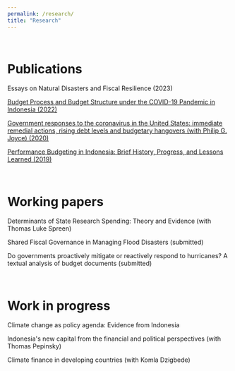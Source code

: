 ```yaml
---
permalink: /research/
title: "Research"
---
```


<br />

Publications
===
Essays on Natural Disasters and Fiscal Resilience (2023)

[Budget Process and Budget Structure under the COVID-19 Pandemic in Indonesia (2022)](https://docs.google.com/gview?embedded=true&url=https://asuryoprabowo.github.io/files/2022_SuryoPrabowo.pdf)

[Government responses to the coronavirus in the United States: immediate remedial actions, rising debt levels and budgetary hangovers (with Philip G. Joyce) (2020)](https://docs.google.com/gview?embedded=true&url=https://asuryoprabowo.github.io/files/2020_Joyce_SuryoPrabowo.pdf)

[Performance Budgeting in Indonesia: Brief History, Progress, and Lessons Learned (2019)](https://docs.google.com/gview?embedded=true&url=https://asuryoprabowo.github.io/files/2019_SuryoPrabowo.pdf)

<br />

Working papers
===
Determinants of State Research Spending: Theory and Evidence (with Thomas Luke Spreen)

Shared Fiscal Governance in Managing Flood Disasters (submitted)

Do governments proactively mitigate or reactively respond to hurricanes? A textual analysis of budget documents (submitted)

<br />

Work in progress
===
Climate change as policy agenda: Evidence from Indonesia

Indonesia's new capital from the financial and political perspectives (with Thomas Pepinsky)

Climate finance in developing countries (with Komla Dzigbede)
